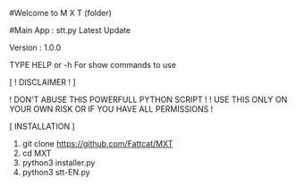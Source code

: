 #Welcome to M X T (folder)

#Main App : stt.py Latest Update

Version : 1.0.0

TYPE HELP or -h For show commands to use

[ ! DISCLAIMER ! ]

! DON'T ABUSE THIS POWERFULL PYTHON SCRIPT !
! USE THIS ONLY ON YOUR OWN RISK OR IF YOU HAVE ALL PERMISSIONS !

[ INSTALLATION ]

1. git clone https://github.com/Fattcat/MXT
2. cd MXT
3. python3 installer.py
4. python3 stt-EN.py
